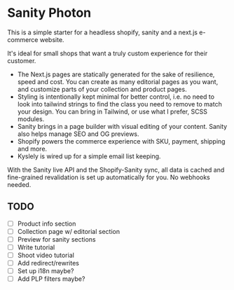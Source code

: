 # Sanity Photon

This is a simple starter for a headless shopify, sanity and a next.js e-commerce website.

It's ideal for small shops that want a truly custom experience for their customer.

- The Next.js pages are statically generated for the sake of resilience, speed and cost. You can create as many editorial pages as you want, and customize parts of your collection and product pages.
- Styling is intentionally kept minimal for better control, i.e. no need to look into tailwind strings to find the class you need to remove to match your design. You can bring in Tailwind, or use what I prefer, SCSS modules.
- Sanity brings in a page builder with visual editing of your content. Sanity also helps manage SEO and OG previews.
- Shopify powers the commerce experience with SKU, payment, shipping and more.
- Kyslely is wired up for a simple email list keeping.

With the Sanity live API and the Shopify-Sanity sync, all data is cached and fine-grained revalidation is set up automatically for you. No webhooks needed.

## TODO

- [ ] Product info section
- [ ] Collection page w/ editorial section
- [ ] Preview for sanity sections
- [ ] Write tutorial
- [ ] Shoot video tutorial
- [ ] Add redirect/rewrites
- [ ] Set up i18n maybe?
- [ ] Add PLP filters maybe?
